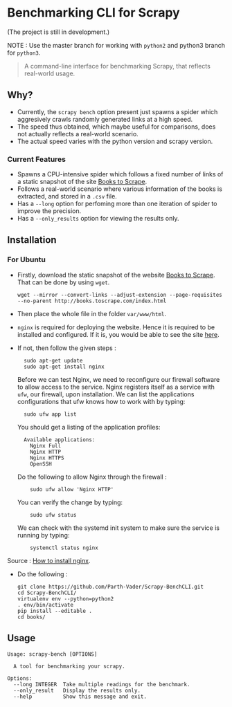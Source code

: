 # Benchmarking CLI for Scrapy
(The project is still in development.)

NOTE : Use the master branch for working with `python2` and python3 branch for `python3`.


>A command-line interface for benchmarking Scrapy, that reflects real-world usage.

## Why?

* Currently, the `scrapy bench` option present just spawns a spider which aggresively crawls randomly generated links at a high speed. 
* The speed thus obtained, which maybe useful for comparisons, does not actually reflects a real-world scenario.
* The actual speed varies with the python version and scrapy version.

### Current Features 
* Spawns a CPU-intensive spider which follows a fixed number of links of a static snapshot of the site [Books to Scrape](http://books.toscrape.com/index.html).
* Follows a real-world scenario where various information of the books is extracted, and stored in a `.csv` file.
* Has a `--long` option for perfoming more than one iteration of spider to improve the precision.
* Has a `--only_results` option for viewing the results only.

## Installation

### For Ubuntu

* Firstly, download the static snapshot of the website [Books to Scrape](http://books.toscrape.com/index.html). That can be done by using `wget`.

    `wget --mirror --convert-links --adjust-extension --page-requisites --no-parent http://books.toscrape.com/index.html`

* Then place the whole file in the folder `var/www/html`.
* `nginx` is required for deploying the website. Hence it is required to be installed and configured. If it is, you would be able to see the site [here](http://localhost/books.toscrape.com/index.html). 
* If not, then follow the given steps :
        
        sudo apt-get update
        sudo apt-get install nginx
  
  Before we can test Nginx, we need to reconfigure our firewall software to allow access to the service. Nginx registers itself as a service with `ufw`, our firewall, upon installation.
  We can list the applications configurations that ufw knows how to work with by typing:

        sudo ufw app list

    You should get a listing of the application profiles:

        Available applications:
          Nginx Full
          Nginx HTTP
          Nginx HTTPS
          OpenSSH
   
   Do the following to allow Nginx through the firewall : 
          
          sudo ufw allow 'Nginx HTTP'
   
   You can verify the change by typing:

          sudo ufw status
   
   We can check with the systemd init system to make sure the service is running by typing:

          systemctl status nginx

  

 Source : [How to install nginx](https://www.digitalocean.com/community/tutorials/how-to-install-nginx-on-ubuntu-16-04).

* Do the following :
    
      git clone https://github.com/Parth-Vader/Scrapy-BenchCLI.git  
      cd Scrapy-BenchCLI/  
      virtualenv env --python=python2   
      . env/bin/activate   
      pip install --editable .
      cd books/
    
## Usage
  
    Usage: scrapy-bench [OPTIONS]

      A tool for benchmarking your scrapy.

    Options:
      --long INTEGER  Take multiple readings for the benchmark.
      --only_result   Display the results only.
      --help          Show this message and exit.


